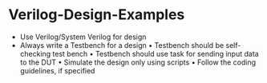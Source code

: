 # Verilog-Design-Examples

- Use Verilog/System Verilog for design
- Always write a Testbench for a design
•	Testbench should be self-checking test bench
•	Testbench should use task for sending input data to the DUT
•	Simulate the design only using scripts
•	Follow the coding guidelines, if specified
